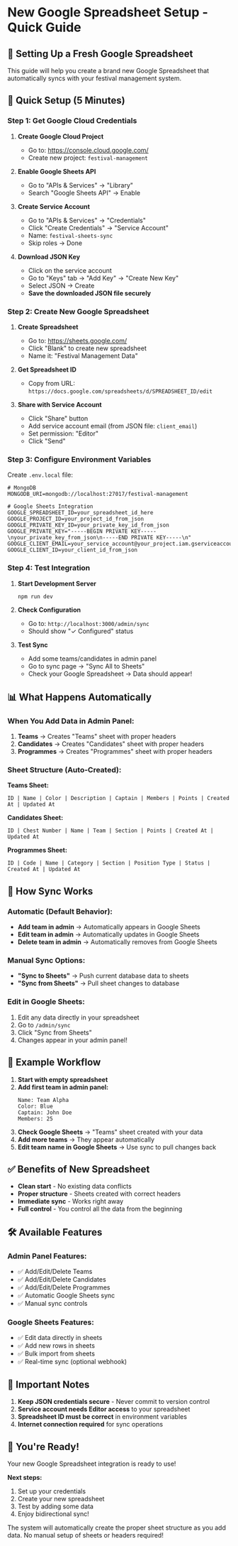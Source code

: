 # New Google Spreadsheet Setup - Quick Guide

## 🎯 Setting Up a Fresh Google Spreadsheet

This guide will help you create a brand new Google Spreadsheet that automatically syncs with your festival management system.

## 🚀 Quick Setup (5 Minutes)

### Step 1: Get Google Cloud Credentials

1. **Create Google Cloud Project**
   - Go to: https://console.cloud.google.com/
   - Create new project: `festival-management`

2. **Enable Google Sheets API**
   - Go to "APIs & Services" → "Library"
   - Search "Google Sheets API" → Enable

3. **Create Service Account**
   - Go to "APIs & Services" → "Credentials"
   - Click "Create Credentials" → "Service Account"
   - Name: `festival-sheets-sync`
   - Skip roles → Done

4. **Download JSON Key**
   - Click on the service account
   - Go to "Keys" tab → "Add Key" → "Create New Key"
   - Select JSON → Create
   - **Save the downloaded JSON file securely**

### Step 2: Create New Google Spreadsheet

1. **Create Spreadsheet**
   - Go to: https://sheets.google.com/
   - Click "Blank" to create new spreadsheet
   - Name it: "Festival Management Data"

2. **Get Spreadsheet ID**
   - Copy from URL: `https://docs.google.com/spreadsheets/d/SPREADSHEET_ID/edit`

3. **Share with Service Account**
   - Click "Share" button
   - Add service account email (from JSON file: `client_email`)
   - Set permission: "Editor"
   - Click "Send"

### Step 3: Configure Environment Variables

Create `.env.local` file:

```env
# MongoDB
MONGODB_URI=mongodb://localhost:27017/festival-management

# Google Sheets Integration
GOOGLE_SPREADSHEET_ID=your_spreadsheet_id_here
GOOGLE_PROJECT_ID=your_project_id_from_json
GOOGLE_PRIVATE_KEY_ID=your_private_key_id_from_json
GOOGLE_PRIVATE_KEY="-----BEGIN PRIVATE KEY-----\nyour_private_key_from_json\n-----END PRIVATE KEY-----\n"
GOOGLE_CLIENT_EMAIL=your_service_account@your_project.iam.gserviceaccount.com
GOOGLE_CLIENT_ID=your_client_id_from_json
```

### Step 4: Test Integration

1. **Start Development Server**
   ```bash
   npm run dev
   ```

2. **Check Configuration**
   - Go to: `http://localhost:3000/admin/sync`
   - Should show "✓ Configured" status

3. **Test Sync**
   - Add some teams/candidates in admin panel
   - Go to sync page → "Sync All to Sheets"
   - Check your Google Spreadsheet → Data should appear!

## 📊 What Happens Automatically

### When You Add Data in Admin Panel:
1. **Teams** → Creates "Teams" sheet with proper headers
2. **Candidates** → Creates "Candidates" sheet with proper headers  
3. **Programmes** → Creates "Programmes" sheet with proper headers

### Sheet Structure (Auto-Created):

**Teams Sheet:**
```
ID | Name | Color | Description | Captain | Members | Points | Created At | Updated At
```

**Candidates Sheet:**
```
ID | Chest Number | Name | Team | Section | Points | Created At | Updated At
```

**Programmes Sheet:**
```
ID | Code | Name | Category | Section | Position Type | Status | Created At | Updated At
```

## 🔄 How Sync Works

### Automatic (Default Behavior):
- **Add team in admin** → Automatically appears in Google Sheets
- **Edit team in admin** → Automatically updates in Google Sheets
- **Delete team in admin** → Automatically removes from Google Sheets

### Manual Sync Options:
- **"Sync to Sheets"** → Push current database data to sheets
- **"Sync from Sheets"** → Pull sheet changes to database

### Edit in Google Sheets:
1. Edit any data directly in your spreadsheet
2. Go to `/admin/sync`
3. Click "Sync from Sheets" 
4. Changes appear in your admin panel!

## 🎯 Example Workflow

1. **Start with empty spreadsheet**
2. **Add first team in admin panel:**
   ```
   Name: Team Alpha
   Color: Blue
   Captain: John Doe
   Members: 25
   ```
3. **Check Google Sheets** → "Teams" sheet created with your data
4. **Add more teams** → They appear automatically
5. **Edit team name in Google Sheets** → Use sync to pull changes back

## ✅ Benefits of New Spreadsheet

- **Clean start** - No existing data conflicts
- **Proper structure** - Sheets created with correct headers
- **Immediate sync** - Works right away
- **Full control** - You control all the data from the beginning

## 🛠️ Available Features

### Admin Panel Features:
- ✅ Add/Edit/Delete Teams
- ✅ Add/Edit/Delete Candidates  
- ✅ Add/Edit/Delete Programmes
- ✅ Automatic Google Sheets sync
- ✅ Manual sync controls

### Google Sheets Features:
- ✅ Edit data directly in sheets
- ✅ Add new rows in sheets
- ✅ Bulk import from sheets
- ✅ Real-time sync (optional webhook)

## 🚨 Important Notes

1. **Keep JSON credentials secure** - Never commit to version control
2. **Service account needs Editor access** to your spreadsheet
3. **Spreadsheet ID must be correct** in environment variables
4. **Internet connection required** for sync operations

## 🎉 You're Ready!

Your new Google Spreadsheet integration is ready to use! 

**Next steps:**
1. Set up your credentials
2. Create your new spreadsheet
3. Test by adding some data
4. Enjoy bidirectional sync!

The system will automatically create the proper sheet structure as you add data. No manual setup of sheets or headers required!